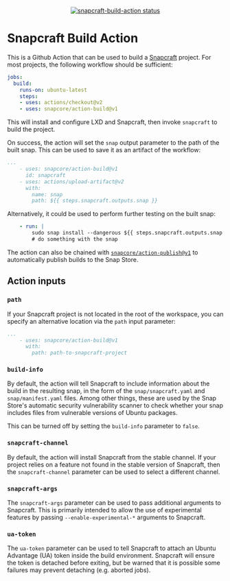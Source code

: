 <p align="center">
  <a href="https://github.com/snapcore/action-build/actions"><img alt="snapcraft-build-action status" src="https://github.com/snapcore/action-build/workflows/build-test/badge.svg"></a>
</p>

# Snapcraft Build Action

This is a Github Action that can be used to build a
[Snapcraft](https://snapcraft.io) project.  For most projects, the
following workflow should be sufficient:

```yaml
jobs:
  build:
    runs-on: ubuntu-latest
    steps:
    - uses: actions/checkout@v2
    - uses: snapcore/action-build@v1
```

This will install and configure LXD and Snapcraft, then invoke
`snapcraft` to build the project.

On success, the action will set the `snap` output parameter to the
path of the built snap.  This can be used to save it as an artifact of
the workflow:

```yaml
...
    - uses: snapcore/action-build@v1
      id: snapcraft
    - uses: actions/upload-artifact@v2
      with:
        name: snap
        path: ${{ steps.snapcraft.outputs.snap }}
```

Alternatively, it could be used to perform further testing on the built snap:

```yaml
    - run: |
        sudo snap install --dangerous ${{ steps.snapcraft.outputs.snap }}
        # do something with the snap
```

The action can also be chained with
[`snapcore/action-publish@v1`](https://github.com/snapcore/action-publish)
to automatically publish builds to the Snap Store.


## Action inputs

### `path`

If your Snapcraft project is not located in the root of the workspace,
you can specify an alternative location via the `path` input
parameter:

```yaml
...
    - uses: snapcore/action-build@v1
      with:
        path: path-to-snapcraft-project
```

### `build-info`

By default, the action will tell Snapcraft to include information
about the build in the resulting snap, in the form of the
`snap/snapcraft.yaml` and `snap/manifest.yaml` files.  Among other
things, these are used by the Snap Store's automatic security
vulnerability scanner to check whether your snap includes files from
vulnerable versions of Ubuntu packages.

This can be turned off by setting the `build-info` parameter to
`false`.

### `snapcraft-channel`

By default, the action will install Snapcraft from the stable
channel.  If your project relies on a feature not found in the stable
version of Snapcraft, then the `snapcraft-channel` parameter can be
used to select a different channel.

### `snapcraft-args`

The `snapcraft-args` parameter can be used to pass additional
arguments to Snapcraft.  This is primarily intended to allow the use
of experimental features by passing `--enable-experimental-*`
arguments to Snapcraft.

### `ua-token`

The `ua-token` parameter can be used to tell Snapcraft to attach an Ubuntu
Advantage (UA) token inside the build environment. Snapcraft will ensure
the token is detached before exiting, but be warned that it is possible
some failures may prevent detaching (e.g. aborted jobs).
